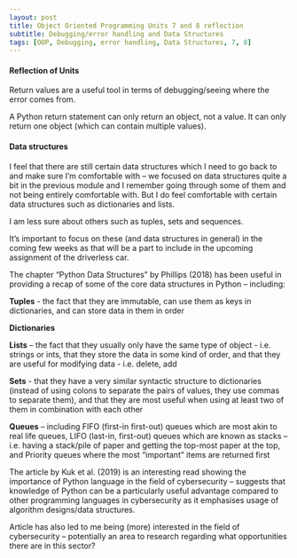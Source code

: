 ```yaml
---
layout: post
title: Object Oriented Programming Units 7 and 8 reflection
subtitle: Debugging/error handling and Data Structures
tags: [OOP, Debugging, error handling, Data Structures, 7, 8]
---
```


#### Reflection of Units
Return values are a useful tool in terms of debugging/seeing where the error comes from.

A Python return statement can only return an object, not a value. It can only return one object (which can contain multiple values).

#### Data structures
I feel that there are still certain data structures which I need to go back to and make sure I’m comfortable with – we focused on data structures quite a bit in the previous module and I remember going through some of them and not being entirely comfortable with.
But I do feel comfortable with certain data structures such as dictionaries and lists. 

I am less sure about others such as tuples, sets and sequences.

It’s important to focus on these (and data structures in general) in the coming few weeks as that will be a part to include in the upcoming assignment of the driverless car.

The chapter “Python Data Structures” by Phillips (2018) has been useful in providing a recap of some of the core data structures in Python – including:

**Tuples** - the fact that they are immutable, can use them as keys in dictionaries, and can store data in them in order

**Dictionaries**

**Lists** – the fact that they usually only have the same type of object - i.e. strings or ints, that they store the data in some kind of order, and that they are useful for modifying data - i.e. delete, add

**Sets** - that they have a very similar syntactic structure to dictionaries (instead of using colons to separate the pairs of values, they use commas to separate them), and that they are most useful when using at least two of them in combination with each other

**Queues** – including FIFO (first-in first-out) queues which are most akin to real life queues, LIFO (last-in, first-out) queues which are known as stacks – i.e. having a stack/pile of paper and getting the top-most paper at the top, and Priority queues where the most “important” items are returned first 



The article by Kuk et al. (2019) is an interesting read showing the importance of Python language in the field of cybersecurity – suggests that knowledge of Python can be a particularly useful advantage compared to other programming languages in cybersecurity as it emphasises usage of algorithm designs/data structures.

Article has also led to me being (more) interested in the field of cybersecurity – potentially an area to research regarding what opportunities there are in this sector?
